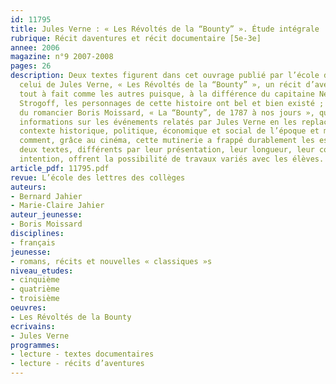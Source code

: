 ```yaml
---
id: 11795
title: Jules Verne : « Les Révoltés de la “Bounty” ». Étude intégrale
rubrique: Récit daventures et récit documentaire [5e-3e]
annee: 2006
magazine: n°9 2007-2008
pages: 26
description: Deux textes figurent dans cet ouvrage publié par l’école des loisirs :
  celui de Jules Verne, « Les Révoltés de la “Bounty” », un récit d’aventures pas
  tout à fait comme les autres puisque, à la différence du capitaine Nemo ou de Michel
  Strogoff, les personnages de cette histoire ont bel et bien existé ; et celui, complémentaire,
  du romancier Boris Moissard, « La “Bounty”, de 1787 à nos jours », qui apporte des
  informations sur les événements relatés par Jules Verne en les replacant dans le
  contexte historique, politique, économique et social de l’époque et montre également
  comment, grâce au cinéma, cette mutinerie a frappé durablement les esprits. Ces
  deux textes, différents par leur présentation, leur longueur, leur contenu, leur
  intention, offrent la possibilité de travaux variés avec les élèves.
article_pdf: 11795.pdf
revue: L’école des lettres des collèges
auteurs:
- Bernard Jahier
- Marie-Claire Jahier
auteur_jeunesse:
- Boris Moissard
disciplines:
- français
jeunesse:
- romans, récits et nouvelles « classiques »s
niveau_etudes:
- cinquième
- quatrième
- troisième
oeuvres:
- Les Révoltés de la Bounty
ecrivains:
- Jules Verne
programmes:
- lecture - textes documentaires
- lecture - récits d’aventures
---
```

